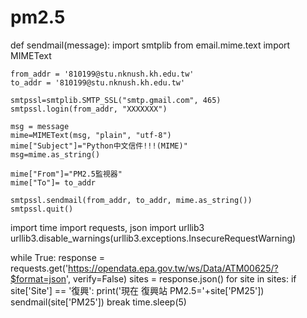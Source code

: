 # pm2.5


def sendmail(message):
    import smtplib
    from email.mime.text import MIMEText

    from_addr = '810199@stu.nknush.kh.edu.tw'
    to_addr = '810199@stu.nknush.kh.edu.tw'

    smtpssl=smtplib.SMTP_SSL("smtp.gmail.com", 465)
    smtpssl.login(from_addr, "XXXXXXX")

    msg = message
    mime=MIMEText(msg, "plain", "utf-8")
    mime["Subject"]="Python中文信件!!!(MIME)"
    msg=mime.as_string()

    mime["From"]="PM2.5監視器"
    mime["To"]= to_addr

    smtpssl.sendmail(from_addr, to_addr, mime.as_string())
    smtpssl.quit()

import time
import requests, json
import urllib3
urllib3.disable_warnings(urllib3.exceptions.InsecureRequestWarning)

while True:
    response = requests.get('https://opendata.epa.gov.tw/ws/Data/ATM00625/?$format=json', verify=False)
    sites = response.json()
    for site in sites:
        if site['Site'] == '復興':
            print('現在 復興站 PM2.5='+site['PM25'])
            sendmail(site['PM25'])
            break
        time.sleep(5)


 

 

    

